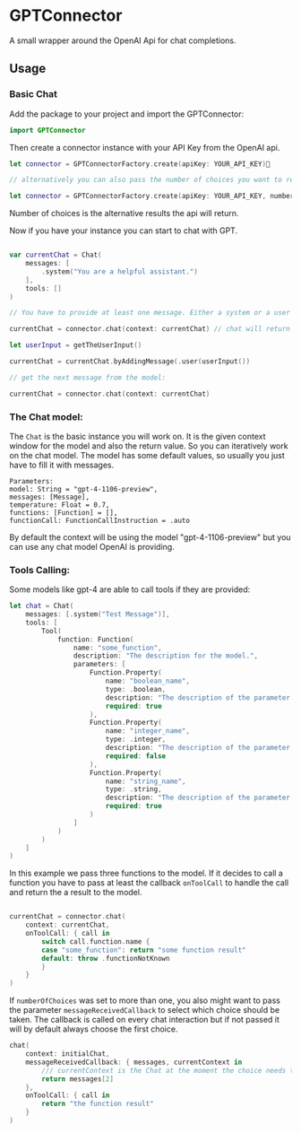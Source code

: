 # GPTConnector

A small wrapper around the OpenAI Api for chat completions.

## Usage

### Basic Chat
Add the package to your project and import the GPTConnector:

```swift
import GPTConnector
```

Then create a connector instance with your API Key from the OpenAI api.

```swift
let connector = GPTConnectorFactory.create(apiKey: YOUR_API_KEY)

// alternatively you can also pass the number of choices you want to receive, default is 1.

let connector = GPTConnectorFactory.create(apiKey: YOUR_API_KEY, numberOfChoices: 5)
```

Number of choices is the alternative results the api will return.

Now if you have your instance you can start to chat with GPT.

```swift

var currentChat = Chat(
    messages: [
        .system("You are a helpful assistant.")
    ],
    tools: []
)

// You have to provide at least one message. Either a system or a user message. You can also prefill the chat if you want to give context.

currentChat = connector.chat(context: currentChat) // chat will return an updated chat object with the messages added while running the chat.

let userInput = getTheUserInput()

currentChat = currentChat.byAddingMessage(.user(userInput())

// get the next message from the model:

currentChat = connector.chat(context: currentChat)

```

### The Chat model:

The `Chat` is the basic instance you will work on. It is the given context window for the model and also the return value. So you can iteratively work on the chat model.
The model has some default values, so usually you just have to fill it with messages.

```
Parameters:
model: String = "gpt-4-1106-preview",
messages: [Message],
temperature: Float = 0.7,
functions: [Function] = [],
functionCall: FunctionCallInstruction = .auto
```

By default the context will be using the model "gpt-4-1106-preview" but you can use any chat model OpenAI is providing.

### Tools Calling:

Some models like gpt-4 are able to call tools if they are provided:

```swift
let chat = Chat(
    messages: [.system("Test Message")],
    tools: [
        Tool(
            function: Function(
                name: "some_function",
                description: "The description for the model.",
                parameters: [
                    Function.Property(
                        name: "boolean_name",
                        type: .boolean,
                        description: "The description of the parameter.",
                        required: true
                    ),
                    Function.Property(
                        name: "integer_name",
                        type: .integer,
                        description: "The description of the parameter.",
                        required: false
                    ),
                    Function.Property(
                        name: "string_name",
                        type: .string,
                        description: "The description of the parameter.",
                        required: true
                    )
                ]
            )
        )
    ]
)
```

In this example we pass three functions to the model. If it decides to call a function you have to pass at least the callback `onToolCall` to handle the call and return the a result to the model.

```swift

currentChat = connector.chat(
    context: currentChat,
    onToolCall: { call in
        switch call.function.name {
        case "some_function": return "some function result"
        default: throw .functionNotKnown
        }
    }
)

```

If `numberOfChoices` was set to more than one, you also might want to pass the parameter `messageReceivedCallback` to select which choice should be taken.
The callback is called on every chat interaction but if not passed it will by default always choose the first choice.

```swift
chat(
    context: initialChat,
    messageReceivedCallback: { messages, currentContext in
        /// currentContext is the Chat at the moment the choice needs to be done.
        return messages[2]
    },
    onToolCall: { call in
        return "the function result"
    }
)
```

